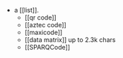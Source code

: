 - a [[list]].
  - [[qr code]]
  - [[aztec code]]
  - [[maxicode]]
  - [[data matrix]] up to 2.3k chars
  - [[SPARQCode]]
